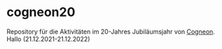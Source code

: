 # cogneon20
Repository für die Aktivitäten im 20-Jahres Jubiläumsjahr von [Cogneon](https://cogneon.de).
Hallo (21.12.2021-21.12.2022)
